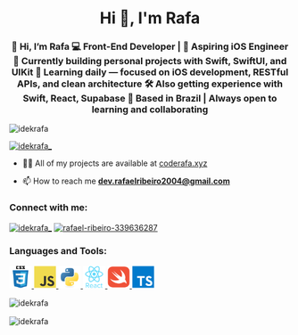 <h1 align="center">Hi 👋, I'm Rafa</h1>
<h3 align="center">👋 Hi, I’m Rafa 💻 Front-End Developer | 📱 Aspiring iOS Engineer 
  🚀 Currently building personal projects with Swift, SwiftUI, and UIKit 
  🌱 Learning daily — focused on iOS development, RESTful APIs, and clean architecture 
  🛠️ Also getting experience with Swift, React, Supabase
  📍 Based in Brazil | Always open to learning and collaborating</h3>

<p align="left"> <img src="https://komarev.com/ghpvc/?username=idekrafa&label=Profile%20views&color=0e75b6&style=flat" alt="idekrafa" /> </p>

<p align="left"> <a href="https://twitter.com/idekrafa_" target="blank"><img src="https://img.shields.io/twitter/follow/idekrafa_?logo=twitter&style=for-the-badge" alt="idekrafa_" /></a> </p>

- 👨‍💻 All of my projects are available at [coderafa.xyz](coderafa.xyz)

- 📫 How to reach me **dev.rafaelribeiro2004@gmail.com**

<h3 align="left">Connect with me:</h3>
<p align="left">
<a href="https://twitter.com/idekrafa_" target="blank"><img align="center" src="https://raw.githubusercontent.com/rahuldkjain/github-profile-readme-generator/master/src/images/icons/Social/twitter.svg" alt="idekrafa_" height="30" width="40" /></a>
<a href="https://linkedin.com/in/rafael-ribeiro-339636287" target="blank"><img align="center" src="https://raw.githubusercontent.com/rahuldkjain/github-profile-readme-generator/master/src/images/icons/Social/linked-in-alt.svg" alt="rafael-ribeiro-339636287" height="30" width="40" /></a>
</p>

<h3 align="left">Languages and Tools:</h3>
<p align="left"> <a href="https://www.w3schools.com/css/" target="_blank" rel="noreferrer"> <img src="https://raw.githubusercontent.com/devicons/devicon/master/icons/css3/css3-original-wordmark.svg" alt="css3" width="40" height="40"/> </a> <a href="https://developer.mozilla.org/en-US/docs/Web/JavaScript" target="_blank" rel="noreferrer"> <img src="https://raw.githubusercontent.com/devicons/devicon/master/icons/javascript/javascript-original.svg" alt="javascript" width="40" height="40"/> </a> <a href="https://www.python.org" target="_blank" rel="noreferrer"> <img src="https://raw.githubusercontent.com/devicons/devicon/master/icons/python/python-original.svg" alt="python" width="40" height="40"/> </a> <a href="https://reactjs.org/" target="_blank" rel="noreferrer"> <img src="https://raw.githubusercontent.com/devicons/devicon/master/icons/react/react-original-wordmark.svg" alt="react" width="40" height="40"/> </a> <a href="https://developer.apple.com/swift/" target="_blank" rel="noreferrer"> <img src="https://raw.githubusercontent.com/devicons/devicon/master/icons/swift/swift-original.svg" alt="swift" width="40" height="40"/> </a> <a href="https://www.typescriptlang.org/" target="_blank" rel="noreferrer"> <img src="https://raw.githubusercontent.com/devicons/devicon/master/icons/typescript/typescript-original.svg" alt="typescript" width="40" height="40"/> </a> </p>

<p><img align="center" src="https://github-readme-stats.vercel.app/api/top-langs?username=idekrafa&show_icons=true&locale=en&layout=compact" alt="idekrafa" /></p>

<p><img align="center" src="https://github-readme-streak-stats.herokuapp.com/?user=idekrafa&" alt="idekrafa" /></p>
